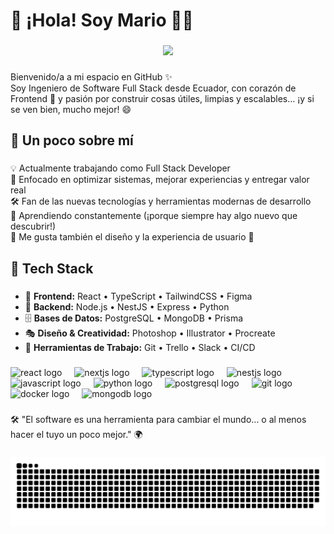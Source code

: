 <h1 align="left">👋 ¡Hola! Soy Mario 👨‍💻</h1>

###

<div align="center">
  <img height="200" src="[https://scontent.fatf4-1.fna.fbcdn.net/v/t39.30808-6/484982256_9418817931565230_2514205301818628952_n.jpg?_nc_cat=101&ccb=1-7&_nc_sid=6ee11a&_nc_eui2=AeFohmaQVgSV5y3JdgPx_Wdd6VrH9CKeIvnpWsf0Ip4i-VI-OAHeKhNCn52MT3Q2EZvq43mShOrF_3zdG2x2VypE&_nc_ohc=Kn1xVOf-lzMQ7kNvgG1u6Iu&_nc_oc=Admi3ZeqMXYQFVBR9tiEohlHFc59J888bjRE75D-aS00ZO6T3orK5jwpyJFdD3srLWM&_nc_zt=23&_nc_ht=scontent.fatf4-1.fna&_nc_gid=0YJ7BZgp4QvcVPTiKv2QVA&oh=00_AYEbGE7VJB9d-XCx9KbXFm6LHXivbKzsowUdFhCqvReJVw&oe=67EE8ED3](https://scontent.fatf4-1.fna.fbcdn.net/v/t39.30808-6/484982256_9418817931565230_2514205301818628952_n.jpg?_nc_cat=101&ccb=1-7&_nc_sid=6ee11a&_nc_ohc=W6Ni9zJU6aQQ7kNvwGG4l6x&_nc_oc=Admzu-NETVgFyUzI6gAWvMzaqB1U2IzIyJkLLsGoomT8Wo60m7tyRgv8U9qy1YBNI_Y&_nc_zt=23&_nc_ht=scontent.fatf4-1.fna&_nc_gid=mjM545xDr10dRo9eGkkTrw&oh=00_AfF_ByRq85JNxWrxdRalrS_t-RkOG1r-nLD3huOMkTWuhg&oe=67FB8593)"  />
</div>

###

<p align="left">Bienvenido/a a mi espacio en GitHub ✨  <br>Soy Ingeniero de Software Full Stack desde Ecuador, con corazón de Frontend 💙 y pasión por construir cosas útiles, limpias y escalables… ¡y si se ven bien, mucho mejor! 😄</p>

###

<h2 align="left">🚀 Un poco sobre mí</h2>

###

<p align="left">💡 Actualmente trabajando como Full Stack Developer<br>🎯 Enfocado en optimizar sistemas, mejorar experiencias y entregar valor real<br>🛠️ Fan de las nuevas tecnologías y herramientas modernas de desarrollo<br>🧠 Aprendiendo constantemente (¡porque siempre hay algo nuevo que descubrir!)<br>🎨 Me gusta también el diseño y la experiencia de usuario 💜</p>

###

<h2 align="left">🧰 Tech Stack</h2>

###

<ul align="left">
  <li>🎨 <strong>Frontend:</strong> React  • TypeScript  • TailwindCSS  • Figma </li>
  <li>🔧 <strong>Backend:</strong> Node.js  • NestJS  • Express  • Python </li>
  <li>🗄️ <strong>Bases de Datos:</strong> PostgreSQL  • MongoDB  • Prisma </li>
  <li>🎭 <strong>Diseño & Creatividad:</strong> Photoshop  • Illustrator  • Procreate </li>
  <li>🧩 <strong>Herramientas de Trabajo:</strong> Git  • Trello  • Slack  • CI/CD </li>
</ul>

###

<div align="left">
  <img src="https://cdn.jsdelivr.net/gh/devicons/devicon/icons/react/react-original.svg" height="40" alt="react logo"  />
  <img width="12" />
  <img src="https://cdn.jsdelivr.net/gh/devicons/devicon/icons/nextjs/nextjs-original.svg" height="40" alt="nextjs logo"  />
  <img width="12" />
  <img src="https://cdn.jsdelivr.net/gh/devicons/devicon/icons/typescript/typescript-original.svg" height="40" alt="typescript logo"  />
  <img width="12" />
  <img src="https://cdn.jsdelivr.net/gh/devicons/devicon/icons/nestjs/nestjs-original.svg" height="40" alt="nestjs logo"  />
  <img width="12" />
  <img src="https://cdn.jsdelivr.net/gh/devicons/devicon/icons/javascript/javascript-original.svg" height="40" alt="javascript logo"  />
  <img width="12" />
  <img src="https://cdn.jsdelivr.net/gh/devicons/devicon/icons/python/python-original.svg" height="40" alt="python logo"  />
  <img width="12" />
  <img src="https://cdn.jsdelivr.net/gh/devicons/devicon/icons/postgresql/postgresql-original.svg" height="40" alt="postgresql logo"  />
  <img width="12" />
  <img src="https://cdn.jsdelivr.net/gh/devicons/devicon/icons/git/git-original.svg" height="40" alt="git logo"  />
  <img width="12" />
  <img src="https://cdn.jsdelivr.net/gh/devicons/devicon/icons/docker/docker-original.svg" height="40" alt="docker logo"  />
  <img width="12" />
  <img src="https://cdn.jsdelivr.net/gh/devicons/devicon/icons/mongodb/mongodb-original.svg" height="40" alt="mongodb logo"  />
</div>

###

<p align="left">🛠️ "El software es una herramienta para cambiar el mundo... o al menos hacer el tuyo un poco mejor." 🌍</p>

###

<img src="https://raw.githubusercontent.com/madlover2001/madlover2001/output/snake.svg" alt="Snake animation" />

###
